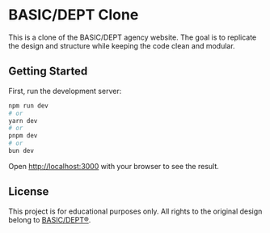 # BASIC/DEPT Clone

This is a clone of the BASIC/DEPT agency website. The goal is to replicate the design and structure while keeping the code clean and modular.

## Getting Started

First, run the development server:

```bash
npm run dev
# or
yarn dev
# or
pnpm dev
# or
bun dev
```

Open [http://localhost:3000](http://localhost:3000) with your browser to see the result.

## License

This project is for educational purposes only. All rights to the original design belong to [BASIC/DEPT®](https://www.basicagency.com/).